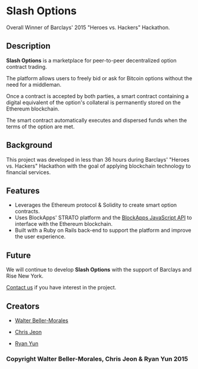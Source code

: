 # Slash Options

Overall Winner of Barclays' 2015 "Heroes vs. Hackers" Hackathon. 

## Description

__Slash Options__ is a marketplace for peer-to-peer decentralized option contract trading. 

The platform allows users to freely bid or ask for Bitcoin options without the need for a middleman. 

Once a contract is accepted by both parties, a smart contract containing a digital equivalent of the option's collateral is permanently stored on the Ethereum blockchain. 

The smart contract automatically executes and dispersed funds when the terms of the option are met.

## Background

This project was developed in less than 36 hours during Barclays' "Heroes vs. Hackers" Hackathon with the goal of applying blockchain technology to financial services. 

## Features

+ Leverages the Ethereum protocol & Solidity to create smart option contracts.
+ Uses BlockApps' STRATO platform and the [BlockApps JavaScript API](https://github.com/blockapps/blockapps-js) to interface with the Ethereum blockchain. 
+ Built with a Ruby on Rails back-end to support the platform and improve the user experience. 

## Future

We will continue to develop __Slash Options__ with the support of Barclays and Rise New York.  

[Contact us](walter.beller.morales@gmail.com) if you have interest in the project. 

## Creators

- [Walter Beller-Morales](https://github.com/walterbm)

- [Chris Jeon](https://github.com/chrisjeon)

- [Ryan Yun](https://github.com/ryannyunn)

### Copyright Walter Beller-Morales, Chris Jeon & Ryan Yun 2015
